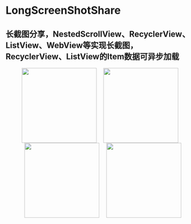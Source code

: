 # LongScreenShotShare

长截图分享，NestedScrollView、RecyclerView、ListView、WebView等实现长截图，RecyclerView、ListView的Item数据可异步加载
------------------------------

<div align="center">
    <img src="https://github.com/FPhoenixCorneaE/LongScreenShotShare/blob/master/preview/shot_nestedscrollview.jpeg" width="200" align="top"/>
	<img src="https://github.com/FPhoenixCorneaE/LongScreenShotShare/blob/master/preview/shot_listview.jpeg" width="200" align="top" style="margin-left:15px"/>
	<img src="https://github.com/FPhoenixCorneaE/LongScreenShotShare/blob/master/preview/shot_recyclerview.jpeg" width="200" align="top" style="margin-left:15px"/>
	<img src="https://github.com/FPhoenixCorneaE/LongScreenShotShare/blob/master/preview/shot_webview.jpeg" width="200" align="top" style="margin-left:15px"/>
</div>

